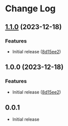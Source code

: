 # Change Log

## [1.1.0](https://github.com/sunggun-yu/vscode-kubemani-diff/compare/v1.0.0...v1.1.0) (2023-12-18)


### Features

* Initial release ([8d15ee2](https://github.com/sunggun-yu/vscode-kubemani-diff/commit/8d15ee2fec325fd4353d74d207d6480409262ba2))

## 1.0.0 (2023-12-18)


### Features

* Initial release ([8d15ee2](https://github.com/sunggun-yu/vscode-kubemani-diff/commit/8d15ee2fec325fd4353d74d207d6480409262ba2))

## 0.0.1

- Initial release
